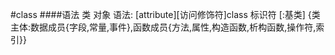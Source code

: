 #class
####语法
类 对象
语法:
[attribute][访问修饰符]class 标识符 [:基类] {类主体:数据成员{字段,常量,事件},函数成员{方法,属性,构造函数,析构函数,操作符,索引}}